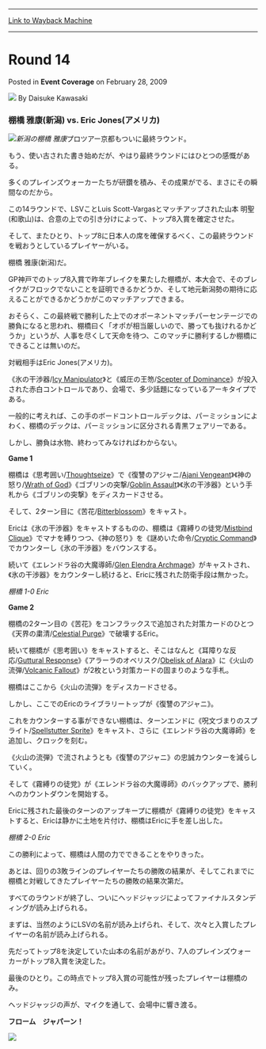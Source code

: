 
---
[Link to Wayback Machine](https://web.archive.org/web/20211016030609/https://magic.wizards.com/en/articles/archive/event-coverage/round-14-2009-02-28)

[_metadata_:author]:- "Daisuke Kawasaki"
[_metadata_:description]:- "棚橋 雅康(新潟) vs. Eric Jones(アメリカ) 新潟の棚橋 雅康プロツアー京都もついに最終ラウンド。 もう、使い古された書き始めだが、やはり最終ラウンドにはひとつの感慨がある。 多くのプレインズウォーカーたちが研鑽を積み、その成果がでる、まさにその瞬間なのだから。 この14ラウンドで、LSVことLuis Scott-Vargasとマッチアップされた山本 明聖(和歌山)は、合意の上での引き分けによって、トップ8入賞を確定させた。 そして、またひとり、トップ8に日本人の席を確保するべく、この最終ラウンドを戦おうとしているプレイヤーがいる。 棚橋 雅康(新潟)だ。"
[_metadata_:generator]:- "Drupal 7 (http://drupal.org)"
[_metadata_:node]:- "507206"
[_metadata_:publish_date]:- "2009-02-28"
[_metadata_:source]:- "div-main-content"
[_metadata_:title]:- "Round 14"
[_metadata_:wayback_capture_timestamp]:- "2021-10-16 03:06:09"
[_metadata_:wayback_raw_url]:- "https://web.archive.org/web/20211016030609id_/https://magic.wizards.com/en/articles/archive/event-coverage/round-14-2009-02-28"
[_metadata_:wayback_url]:- "https://magic.wizards.com/en/articles/archive/event-coverage/round-14-2009-02-28"
---


Round 14
========



 Posted in **Event Coverage**
 on February 28, 2009 






![](https://media.magic.wizards.com/styles/auth_small/public/generic-avatar-150_8.png)
By Daisuke Kawasaki











### 棚橋 雅康(新潟) vs. Eric Jones(アメリカ)


![](https://media.magic.wizards.com/image_legacy_migration/mtg/images/daily/events/ptkyo09/R14tanahashi.jpg)*新潟の棚橋 雅康*プロツアー京都もついに最終ラウンド。


もう、使い古された書き始めだが、やはり最終ラウンドにはひとつの感慨がある。


多くのプレインズウォーカーたちが研鑽を積み、その成果がでる、まさにその瞬間なのだから。


この14ラウンドで、LSVことLuis Scott-Vargasとマッチアップされた山本 明聖(和歌山)は、合意の上での引き分けによって、トップ8入賞を確定させた。


そして、またひとり、トップ8に日本人の席を確保するべく、この最終ラウンドを戦おうとしているプレイヤーがいる。


棚橋 雅康(新潟)だ。


GP神戸でのトップ8入賞で昨年ブレイクを果たした棚橋が、本大会で、そのブレイクがフロックでないことを証明できるかどうか、そして地元新潟勢の期待に応えることができるかどうかがこのマッチアップできまる。


おそらく、この最終戦で勝利した上でのオポーネントマッチパーセンテージでの勝負になると思われ、棚橋曰く「オポが相当厳しいので、勝っても抜けれるかどうか」というが、人事を尽くして天命を待つ、このマッチに勝利するしか棚橋にできることは無いのだ。


対戦相手はEric Jones(アメリカ)。


《氷の干渉器/[Icy Manipulator](https://gatherer.wizards.com/Pages/Card/Details.aspx?name=Icy+Manipulator)》と《威圧の王笏/[Scepter of Dominance](https://gatherer.wizards.com/Pages/Card/Details.aspx?name=Scepter+of+Dominance)》が投入された赤白コントロールであり、会場で、多少話題になっているアーキタイプである。


一般的に考えれば、この手のボードコントロールデックは、パーミッションによわく、棚橋のデックは、パーミッションに区分される青黒フェアリーである。


しかし、勝負は水物、終わってみなければわからない。


**Game 1**


棚橋は《思考囲い/[Thoughtseize](https://gatherer.wizards.com/Pages/Card/Details.aspx?name=Thoughtseize)》で《復讐のアジャニ/[Ajani Vengeant](https://gatherer.wizards.com/Pages/Card/Details.aspx?name=Ajani+Vengeant)》《神の怒り/[Wrath of God](https://gatherer.wizards.com/Pages/Card/Details.aspx?name=Wrath+of+God)》《ゴブリンの突撃/[Goblin Assault](https://gatherer.wizards.com/Pages/Card/Details.aspx?name=Goblin+Assault)》《氷の干渉器》という手札から《ゴブリンの突撃》をディスカードさせる。


そして、2ターン目に《苦花/[Bitterblossom](https://gatherer.wizards.com/Pages/Card/Details.aspx?name=Bitterblossom)》をキャスト。


Ericは《氷の干渉器》をキャストするものの、棚橋は《霧縛りの徒党/[Mistbind Clique](https://gatherer.wizards.com/Pages/Card/Details.aspx?name=Mistbind+Clique)》でマナを縛りつつ、《神の怒り》を《謎めいた命令/[Cryptic Command](https://gatherer.wizards.com/Pages/Card/Details.aspx?name=Cryptic+Command)》でカウンターし《氷の干渉器》をバウンスする。


続いて《エレンドラ谷の大魔導師/[Glen Elendra Archmage](https://gatherer.wizards.com/Pages/Card/Details.aspx?name=Glen+Elendra+Archmage)》がキャストされ、《氷の干渉器》をカウンターし続けると、Ericに残された防衛手段は無かった。


*棚橋 1-0 Eric*


**Game 2**


棚橋の2ターン目の《苦花》をコンフラックスで追加された対策カードのひとつ《天界の粛清/[Celestial Purge](https://gatherer.wizards.com/Pages/Card/Details.aspx?name=Celestial+Purge)》で破壊するEric。


続いて棚橋が《思考囲い》をキャストすると、そこはなんと《耳障りな反応/[Guttural Response](https://gatherer.wizards.com/Pages/Card/Details.aspx?name=Guttural+Response)》《アラーラのオベリスク/[Obelisk of Alara](https://gatherer.wizards.com/Pages/Card/Details.aspx?name=Obelisk+of+Alara)》に《火山の流弾/[Volcanic Fallout](https://gatherer.wizards.com/Pages/Card/Details.aspx?name=Volcanic+Fallout)》が2枚という対策カードの固まりのような手札。


棚橋はここから《火山の流弾》をディスカードさせる。


しかし、ここでのEricのライブラリートップが《復讐のアジャニ》。


これをカウンターする事ができない棚橋は、ターンエンドに《呪文づまりのスプライト/[Spellstutter Sprite](https://gatherer.wizards.com/Pages/Card/Details.aspx?name=Spellstutter+Sprite)》をキャスト、さらに《エレンドラ谷の大魔導師》を追加し、クロックを刻む。


《火山の流弾》で流されようとも《復讐のアジャニ》の忠誠カウンターを減らしていく。


そして《霧縛りの徒党》が《エレンドラ谷の大魔導師》のバックアップで、勝利へのカウントダウンを開始する。


Ericに残された最後のターンのアップキープに棚橋が《霧縛りの徒党》をキャストすると、Ericは静かに土地を片付け、棚橋はEricに手を差し出した。


*棚橋 2-0 Eric*


この勝利によって、棚橋は人間の力でできることをやりきった。


あとは、回りの3敗ラインのプレイヤーたちの勝敗の結果が、そしてこれまでに棚橋と対戦してきたプレイヤーたちの勝敗の結果次第だ。


すべてのラウンドが終了し、ついにヘッドジャッジによってファイナルスタンディングが読み上げられる。


まずは、当然のようにLSVの名前が読み上げられ、そして、次々と入賞したプレイヤーの名前が読み上げられる。


先だってトップ8を決定していた山本の名前があがり、7人のプレインズウォーカーがトップ8入賞を決定した。


最後のひとり。この時点でトップ8入賞の可能性が残ったプレイヤーは棚橋のみ。


ヘッドジャッジの声が、マイクを通して、会場中に響き渡る。


**フローム　ジャパーン！**


![](https://media.magic.wizards.com/image_legacy_migration/mtg/images/daily/events/ptkyo09/Top8jump.jpg)







